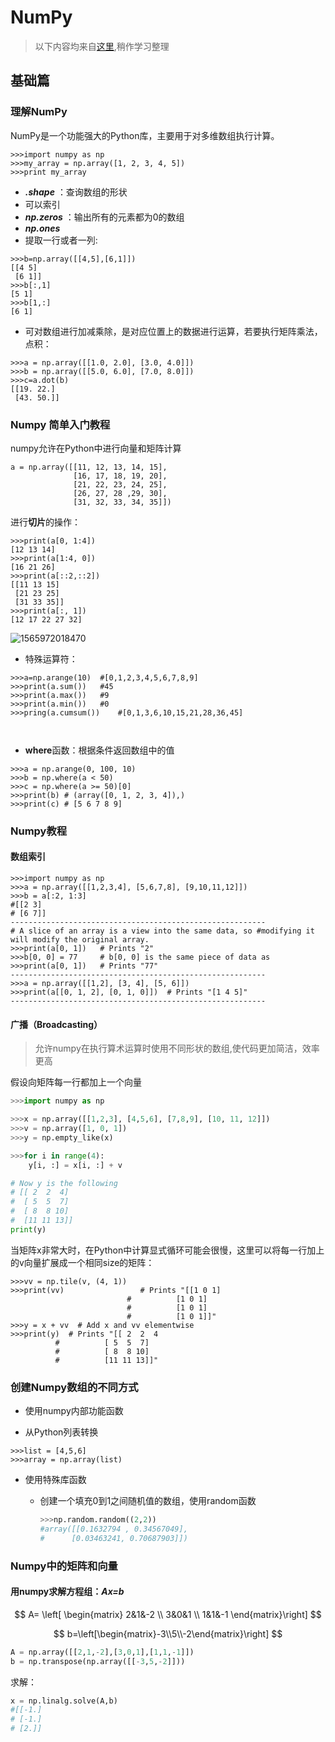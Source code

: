 # NumPy

>以下内容均来自[这里](https://www.numpy.org.cn/),稍作学习整理
## 基础篇
### 理解NumPy
NumPy是一个功能强大的Python库，主要用于对多维数组执行计算。
```
>>>import numpy as np 
>>>my_array = np.array([1, 2, 3, 4, 5]) 
>>>print my_array
```
- _**.shape**_ ：查询数组的形状
- 可以索引
- _**np.zeros**_ ：输出所有的元素都为0的数组
- _**np.ones**_
- 提取一行或者一列:
```
>>>b=np.array([[4,5],[6,1]])
[[4 5]
 [6 1]]
>>>b[:,1]
[5 1]
>>>b[1,:]
[6 1]
```

- 可对数组进行加减乘除，是对应位置上的数据进行运算，若要执行矩阵乘法，点积：
```
>>>a = np.array([[1.0, 2.0], [3.0, 4.0]]) 
>>>b = np.array([[5.0, 6.0], [7.0, 8.0]])
>>>c=a.dot(b)
[[19. 22.]
 [43. 50.]]
```

  

### Numpy 简单入门教程

numpy允许在Python中进行向量和矩阵计算

```
a = np.array([[11, 12, 13, 14, 15],
              [16, 17, 18, 19, 20],
              [21, 22, 23, 24, 25],
              [26, 27, 28 ,29, 30],
              [31, 32, 33, 34, 35]])
```

进行**切片**的操作：

```
>>>print(a[0, 1:4]) 
[12 13 14]
>>>print(a[1:4, 0]) 
[16 21 26]
>>>print(a[::2,::2]) 
[[11 13 15]
 [21 23 25]
 [31 33 35]]
>>>print(a[:, 1]) 
[12 17 22 27 32]
```

![1565972018470](C:\Users\Codemao\AppData\Roaming\Typora\typora-user-images\1565972018470.png)

- 特殊运算符：
```
>>>a=np.arange(10)	#[0,1,2,3,4,5,6,7,8,9]
>>>print(a.sum())	#45
>>>print(a.max())	#9
>>>print(a.min())	#0
>>>pring(a.cumsum())	#[0,1,3,6,10,15,21,28,36,45]

  
```

- **where**函数：根据条件返回数组中的值

```
>>>a = np.arange(0, 100, 10)
>>>b = np.where(a < 50) 
>>>c = np.where(a >= 50)[0]
>>>print(b) # (array([0, 1, 2, 3, 4]),)
>>>print(c) # [5 6 7 8 9]  
```
### Numpy教程

#### 数组索引

```
>>>import numpy as np
>>>a = np.array([[1,2,3,4], [5,6,7,8], [9,10,11,12]])
>>>b = a[:2, 1:3]
#[[2 3]
# [6 7]]
---------------------------------------------------------
# A slice of an array is a view into the same data, so #modifying it will modify the original array.
>>>print(a[0, 1])   # Prints "2"
>>>b[0, 0] = 77     # b[0, 0] is the same piece of data as 
>>>print(a[0, 1])   # Prints "77"
---------------------------------------------------------
>>>a = np.array([[1,2], [3, 4], [5, 6]])
>>>print(a[[0, 1, 2], [0, 1, 0]])  # Prints "[1 4 5]"
---------------------------------------------------------
```

#### 广播（Broadcasting）

> 允许numpy在执行算术运算时使用不同形状的数组,使代码更加简洁，效率更高

假设向矩阵每一行都加上一个向量

```python
>>>import numpy as np

>>>x = np.array([[1,2,3], [4,5,6], [7,8,9], [10, 11, 12]])
>>>v = np.array([1, 0, 1])
>>>y = np.empty_like(x)   

>>>for i in range(4):
    y[i, :] = x[i, :] + v

# Now y is the following
# [[ 2  2  4]
#  [ 5  5  7]
#  [ 8  8 10]
#  [11 11 13]]
print(y)
```

当矩阵x非常大时，在Python中计算显式循环可能会很慢，这里可以将每一行加上的v向量扩展成一个相同size的矩阵：

```
>>>vv = np.tile(v, (4, 1))   
>>>print(vv)                 # Prints "[[1 0 1]
                          #          [1 0 1]
                          #          [1 0 1]
                          #          [1 0 1]]"
>>>y = x + vv  # Add x and vv elementwise
>>>print(y)  # Prints "[[ 2  2  4
          #          [ 5  5  7]
          #          [ 8  8 10]
          #          [11 11 13]]"
```

### 创建Numpy数组的不同方式

- 使用numpy内部功能函数

- 从Python列表转换

```
>>>list = [4,5,6]
>>>array = np.array(list)
```

- 使用特殊库函数

  - 创建一个填充0到1之间随机值的数组，使用random函数

    ```python
    >>>np.random.random((2,2))
    #array([[0.1632794 , 0.34567049],
    #      [0.03463241, 0.70687903]])
    ```

    

### Numpy中的矩阵和向量

#### 用numpy求解方程组：_**Ax=b**_
$$
A= \left[ \begin{matrix} 2&1&-2 \\ 3&0&1 \\ 1&1&-1 \end{matrix}\right]
$$



$$
b=\left[\begin{matrix}-3\\5\\-2\end{matrix}\right]
$$


```python
A = np.array([[2,1,-2],[3,0,1],[1,1,-1]])
b = np.transpose(np.array([[-3,5,-2]]))
```

求解：

```python
x = np.linalg.solve(A,b)
#[[-1.]
# [-1.]
# [2.]]
```






